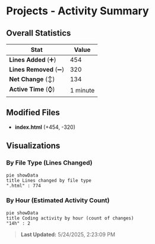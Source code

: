 # Projects - Activity Summary 

## Overall Statistics

| Stat                   | Value                                                             |
| ---------------------- | ----------------------------------------------------------------- |
| **Lines Added** (➕)   | 454                                          |
| **Lines Removed** (➖) | 320                                        |
| **Net Change** (↕)    | 134                |
| **Active Time** (⌚)   | 1 minute |


## Modified Files
- **index.html** (+454, -320)

## Visualizations

### By File Type (Lines Changed)

```mermaid
pie showData
title Lines changed by file type
".html" : 774
```

### By Hour (Estimated Activity Count)

```mermaid
pie showData
title Coding activity by hour (count of changes)
"14h" : 2
```


> **Last Updated:** 5/24/2025, 2:23:09 PM